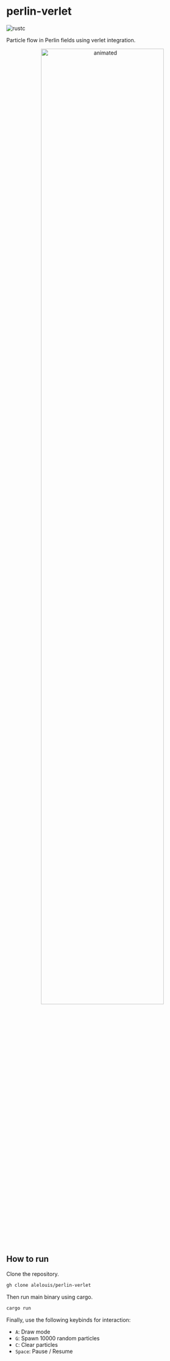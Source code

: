 # **perlin-verlet**
![rustc](https://img.shields.io/badge/rustc-1.61.0-important)

Particle flow in Perlin fields using verlet integration.

<p align="center">
  <img width="80%" src="./example.png" alt="animated" />
</p>

## **How to run**
Clone the repository.
```bash
gh clone alelouis/perlin-verlet
```
Then run main binary using cargo.
```bash
cargo run
```
Finally, use the following keybinds for interaction:
- `A`: Draw mode
- `G`: Spawn 10000 random particles
- `C`: Clear particles
- `Space`: Pause / Resume